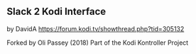 ## Slack 2 Kodi Interface
by DavidA
https://forum.kodi.tv/showthread.php?tid=305132

Forked by Oli Passey (2018)
Part of the Kodi Kontroller Project